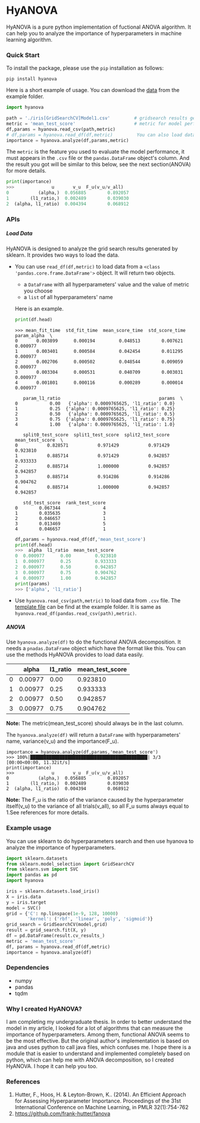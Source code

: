 # HyANOVA

HyANOVA is a pure python implementation of fuctional ANOVA algorithm. It can help you to analyze the importance of hyperparameters in machine learning algorithm.

### Quick Start

To install the package, please use the `pip` installation as follows:

```shell
pip install hyanova
```

Here is a short example of usage. You can download the [data](./examples/iris[GridSearchCV]Model1.csv) from the example folder.

```python
import hyanova

path = './iris[GridSearchCV]Model1.csv' 		# gridsearch results generated by sklearn
metric = 'mean_test_score' 						# metric for model performance
df,params = hyanova.read_csv(path,metric)
# df,params = hyanova.read_df(df,metric)		 You can also load data from pd.DataFrame
importance = hyanova.analyze(df,params,metric)
```

The `metric` is the feature you used to evaluate the model performance, it must appears in the `.csv` file or the `pandas.DataFrame` object's column. And the result you got will be similar to this below, see the next section(ANOVA) for more details.

```python
print(importance)
>>>              u       v_u  F_u(v_u/v_all)
0           (alpha,)  0.056885        0.892057
1        (l1_ratio,)  0.002489        0.039030
2  (alpha, l1_ratio)  0.004394        0.068912
```



### APIs

##### Load Data

HyANOVA is designed to analyze the grid search results generated by sklearn. It provides two ways to load the data. 

- You can use `read_df(df,metric)` to load data from a `<class 'pandas.core.frame.DataFrame'>` object. It will return two objects.

  - a `DataFrame` with all hyperparameters' value and the value of metric you choose
  - a `list` of all hyperparameters' name

  Here is an example.

  ```python
  print(df.head)
  ```

  ```shell
  >>> mean_fit_time  std_fit_time  mean_score_time  std_score_time  param_alpha  \
  0       0.003899      0.000194         0.048513        0.007621     0.000977   
  1       0.003401      0.000584         0.042454        0.011295     0.000977   
  2       0.002706      0.000502         0.048544        0.009059     0.000977   
  3       0.003304      0.000531         0.040709        0.003031     0.000977   
  4       0.001801      0.000116         0.000289        0.000014     0.000977   
  
     param_l1_ratio                                     params  \
  0            0.00   {'alpha': 0.0009765625, 'l1_ratio': 0.0}   
  1            0.25  {'alpha': 0.0009765625, 'l1_ratio': 0.25}   
  2            0.50   {'alpha': 0.0009765625, 'l1_ratio': 0.5}   
  3            0.75  {'alpha': 0.0009765625, 'l1_ratio': 0.75}   
  4            1.00   {'alpha': 0.0009765625, 'l1_ratio': 1.0}   
  
     split0_test_score  split1_test_score  split2_test_score  mean_test_score  \
  0           0.828571           0.971429           0.971429         0.923810   
  1           0.885714           0.971429           0.942857         0.933333   
  2           0.885714           1.000000           0.942857         0.942857   
  3           0.885714           0.914286           0.914286         0.904762   
  4           0.885714           1.000000           0.942857         0.942857   
  
     std_test_score  rank_test_score  
  0        0.067344                4  
  1        0.035635                3  
  2        0.046657                1  
  3        0.013469                5  
  4        0.046657                1  
  ```

  ```python
  df,params = hyanova.read_df(df,'mean_test_score')
  print(df.head)
  >>>  alpha  l1_ratio  mean_test_score
  0  0.000977      0.00         0.923810
  1  0.000977      0.25         0.933333
  2  0.000977      0.50         0.942857
  3  0.000977      0.75         0.904762
  4  0.000977      1.00         0.942857
  print(params)
  >>> ['alpha', 'l1_ratio']
  ```

- Use `hyanova.read_csv(path,metric)` to load data from `.csv` file. The [template file](./examples/iris[GridSearchCV]Model1.csv)  can be find at the example folder. It is same as `hyanova.read_df(pandas.read_csv(path),metric)`.

##### ANOVA

Use `hyanova.analyze(df)` to do the functional ANOVA decomposition. It needs a `pnadas.DataFrame` object which have the format like this. You can use the methods HyANOVA provides to load data easily.

|      | alpha   | l1_ratio | mean_test_score |
| ---- | ------- | -------- | --------------- |
| 0    | 0.00977 | 0.00     | 0.923810        |
| 1    | 0.00977 | 0.25     | 0.933333        |
| 2    | 0.00977 | 0.50     | 0.942857        |
| 3    | 0.00977 | 0.75     | 0.904762        |

**Note:** The metric(mean_test_score) should always be in the last column.

The `hyanova.analyze(df)` will return a `DataFrame` with hyperparameters' name, variance(v_u) and the importance(F_u).

 ```shell
importance = hyanova.analyze(df,params,'mean_test_score')
>>> 100%|████████████████████████████████████████████| 3/3 [00:00<00:00, 11.32it/s]
print(importance)
>>>              u       v_u  F_u(v_u/v_all)
0           (alpha,)  0.056885        0.892057
1        (l1_ratio,)  0.002489        0.039030
2  (alpha, l1_ratio)  0.004394        0.068912
 ```

**Note:** The F_u is the ratio of the variance caused by the hyperparameter itself(v_u) to the variance of all trials(v_all), so all F_u sums always equal to 1.See references for more details.

### Example usage

You can use sklearn to do hyperparameters search and then use hyanova to analyze the importance of hyperparameters.

```python
import sklearn.datasets
from sklearn.model_selection import GridSearchCV
from sklearn.svm import SVC
import pandas as pd
import hyanova

iris = sklearn.datasets.load_iris()
X = iris.data
y = iris.target
model = SVC()
grid = {'C': np.linspace(1e-9, 128, 10000)
		'kernel': ('rbf', 'linear', 'poly', 'sigmoid')}
grid_search = GridSearchCV(model,grid)
result = grid_search.fit(X, y)
df = pd.DataFrame(result.cv_results_)
metric = 'mean_test_score'
df, params = hyanova.read_df(df,metric)
importance = hyanova.analyze(df)
```

### Dependencies

- numpy
- pandas
- tqdm

### Why I created HyANOVA?

I am completing my undergraduate thesis. In order to better understand the model in my article, I looked for a lot of algorithms that can measure the importance of hyperparameters. Among them, functional ANOVA seems to be the most effective. But the original author's implementation is based on java and uses python to call java files, which confuses me. I hope there is a module that is easier to understand and implemented completely based on python, which can help me with ANOVA decomposition, so I created HyANOVA. I hope it can help you too.

### References

1. Hutter, F., Hoos, H. & Leyton-Brown, K.. (2014). An Efficient Approach for Assessing Hyperparameter Importance. Proceedings of the 31st International Conference on Machine Learning, in PMLR 32(1):754-762
2. https://github.com/frank-hutter/fanova